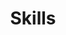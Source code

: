 ---
# An instance of the Featurette widget.
# Documentation: https://wowchemy.com/docs/page-builder/
# widget: featurette
widget: page_builder

# This file represents a page section.
headless: true

# Order that this section appears on the page.
weight: 30

title: Skills
subtitle:
# subtitle: "Here are my main skills on which I have been working!"

# Showcase personal skills or business features.
# - Add/remove as many `feature` blocks below as you like.
# - For available icons, see: https://wowchemy.com/docs/page-builder/#icons

# - description: 
#   icon: opencv
#   icon_pack: custom
#   name: OpenCV

# - description: 
#   icon: flask
#   icon_pack: custom
#   name: Flask

# - description: Digital Inline Holography
#   icon: microscope
#   icon_pack: fas
#   name: Medical Imaging

sections:

  - block: features
    id: programming-languages
    content:
      title: Programming Languages
      items:
        - name: Python
          icon: python
          icon_pack: fab
        - name: C++
          icon: code
          icon_pack: fas

  - block: features
    id: deep-learning-ai
    content:
      title: Deep Learning & AI
      items:
        - name: PyTorch
          icon: pytorch
          icon_pack: fab
        - name: TensorFlow
          icon: tensorflow
          icon_pack: fab
        - name: Keras
          icon: brain
          icon_pack: fas
        - name: Hugging Face
          icon: hf
          icon_pack: fab
          
  - block: features
    id: computer-vision
    content:
      title: Computer Vision
      items:
        - name: OpenCV
          icon: opencv
          icon_pack: custom
        - name: scikit-image
          icon: images
          icon_pack: fas
        - name: OpenVINO
          icon: openvino
          icon_pack: custom

  - block: features
    id: mlops-deployment
    content:
      title: MLOps & Deployment
      items:
        - name: Docker
          icon: docker
          icon_pack: fab
        - name: Kubernetes
          icon: kubernetes
          icon_pack: fab
        - name: Flask
          icon: flask
          icon_pack: fas
        - name: Git
          # icon: git-alt
          icon: git
          icon_pack: fab
        - name: GitHub
          icon: github
          icon_pack: fab

  - block: features
    id: cloud-infrastructure
    content:
      title: Cloud & Infrastructure
      items:
        - name: AWS SageMaker
          icon: aws
          icon_pack: fab
        - name: GCP Vertex AI
          icon: google-cloud
          icon_pack: fab

  - block: features
    id: data-science-visualization
    content:
      title: Data Science & Visualization
      items:
        - name: NumPy
          icon: square-root-alt
          icon_pack: fas
        - name: Pandas
          icon: pandas
          icon_pack: custom
        - name: Scikit-learn
          icon: scikitlearn
          icon_pack: custom
        - name: Matplotlib
          icon: chart-bar
          icon_pack: fas
        - name: Seaborn
          icon: seedling
          icon_pack: fas
        - name: Plotly
          icon: plotly
          icon_pack: custom

  - block: features
    id: environment-design
    content:
      title: Environment & Design
      items:
        - name: Linux
          icon: linux
          icon_pack: fab
        - name: Figma
          icon: figma
          icon_pack: fab
        # - name: GitLab
        #   icon: gitlab
        #   icon_pack: fab        

  - block: features
    id: languages
    content:
      title: Languages
      items:
        - name: English
          icon: flag-usa
          icon_pack: fas
        - name: German
          icon: flag-de
          icon_pack: custom
        # - name: Gujarati
        #   icon: flag-in
        #   icon_pack: custom
        # - name: Hindi
        #   icon: flag-in
        #   icon_pack: custom


  # - block: features
  #   id: python-libraries
  #   content:
  #     title: Python Libraries
  #     columns: 2
  #     items:
  #       - name: PyTorch
  #         icon: pytorch
  #         icon_pack: custom
  #       - name: NumPy
  #         icon: numpy
  #         icon_pack: custom
  #       - name: Pandas
  #         icon: pandas
  #         icon_pack: custom
  #       - name: Matplotlib
  #         icon: matplotlib
  #         icon_pack: custom
  #       - name: OpenCV
  #         icon: opencv
  #         icon_pack: custom
  #       - name: TensorFlow
  #         icon: tensorflow
  #         icon_pack: custom

  # - block: features
  #   id: programming-languages
  #   content:
  #     title: Programming Languages
  #     columns: 2
  #     items:
  #       - name: Python
  #         icon: python
  #         icon_pack: fab
  #       - name: C++
  #         icon: cpp
  #         icon_pack: custom
  #       - name: LaTeX
  #         icon: latex
  #         icon_pack: custom
  #       - name: Markdown
  #         icon: markdown
  #         icon_pack: fab

  # - block: features
  #   id: development-tools
  #   content:
  #     title: Development Tools
  #     columns: 2
  #     items:
  #       - name: Git
  #         icon: git
  #         icon_pack: fab
  #       - name: GitLab
  #         icon: gitlab
  #         icon_pack: fab
  #       - name: GitHub
  #         icon: github
  #         icon_pack: fab
  #       - name: Linux
  #         icon: linux
  #         icon_pack: fab
  #       - name: VS Code
  #         icon: vscode
  #         icon_pack: custom
  #       - name: Canva
  #         icon: canva
  #         icon_pack: custom
          
  # - block: features
  #   id: languages
  #   content:
  #     title: Languages
  #     columns: 2
  #     items:
  #       - name: English (Fluent)
  #         icon: flag-usa
  #         icon_pack: custom
  #       - name: Czech (Native)
  #         icon: flag-cz
  #         icon_pack: custom
  #       - name: German (Intermediate)
  #         icon: flag-germany
  #         icon_pack: custom

# - description: 
#   icon: tensorflow
#   icon_pack: custom
#   name: TensorFlow-Keras

# - description: 
#   icon: python
#   icon_pack: fab
#   name: Python

# - description: PyTorch, Qiskit, OpenVINO
#   icon: laptop-code
#   icon_pack: fas
#   name: Frameworks

# - description: 
#   icon: latex
#   icon_pack: custom
#   name: LaTex

# - description: English, Gujarati, Hindi (C1) ; German (A2)
#   icon: globe
#   icon_pack: fas
#   name: Languages

# - description: 90%
#   icon: r-project
#   icon_pack: fab
#   name: R
# - description: 100%
#   icon: chart-line
#   icon_pack: fas
#   name: Statistics
# - description: 10%
#   icon: camera-retro
#   icon_pack: fas
#   name: Photography

# Uncomment to use emoji icons.
#- icon: ":smile:"
#  icon_pack: "emoji"
#  name: "Emojiness"
#  description: "100%"  

# Uncomment to use custom SVG icons.
# Place your custom SVG icon in `assets/media/icons/`.
# Reference the SVG icon name (without `.svg` extension) in the `icon` field.
# For example, reference `assets/media/icons/xyz.svg` as `icon: 'xyz'`
#- icon: "your-custom-icon-name"
#  icon_pack: "custom"
#  name: "Surfing"
#  description: "90%"
---